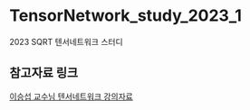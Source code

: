 # TensorNetwork_study_2023_1

2023 SQRT 텐서네트워크 스터디

## 참고자료 링크
[이승섭 교수님 텐서네트워크 강의자료](https://cqm.snu.ac.kr/teaching/TN_2022)

